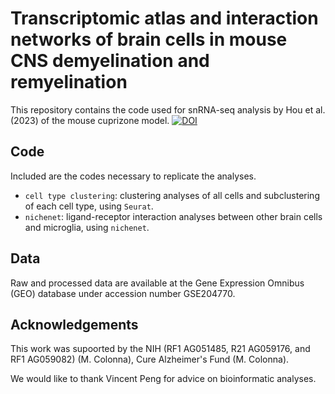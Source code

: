 # Transcriptomic atlas and interaction networks of brain cells in mouse CNS demyelination and remyelination


This repository contains the code used for snRNA-seq analysis by Hou et al. (2023) of the mouse cuprizone model.
[![DOI](https://zenodo.org/badge/602279096.svg)](https://zenodo.org/badge/latestdoi/602279096)

## Code
Included are the codes necessary to replicate the analyses.

 - `cell type clustering`: clustering analyses of all cells and subclustering of each cell type, using `Seurat`.
 - `nichenet`: ligand-receptor interaction analyses between other brain cells and microglia, using `nichenet`.
 
## Data
Raw and processed data are available at the Gene Expression Omnibus (GEO) database under accession number GSE204770. 



## Acknowledgements
This work was supoorted by the NIH (RF1 AG051485, R21 AG059176, and RF1 AG059082) (M. Colonna), Cure Alzheimer's Fund (M. Colonna).

We would like to thank Vincent Peng for advice on bioinformatic analyses.
